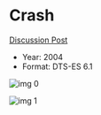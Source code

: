 # Crash

[Discussion Post](https://www.avsforum.com/threads/bass-eq-for-filtered-movies.2995212/post-59148600)

* Year: 2004
* Format: DTS-ES 6.1

![img 0](https://i.imgur.com/1di1UW2.jpg)

![img 1](https://i.imgur.com/DZqCG0G.png)

